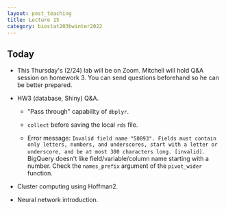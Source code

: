 ```yaml
---
layout: post_teaching
title: Lecture 15
category: biostat203bwinter2022
---
```


## Today

* This Thursday's (2/24) lab will be on Zoom. Mitchell will hold Q&A session on homework 3. You can send questions beforehand so he can be better prepared. 

* HW3 (database, Shiny) Q&A.

    * "Pass through" capability of `dbplyr`. 
    
    * `collect` before saving the local `rds` file. 
    
    * Error message: `Invalid field name "50893". Fields must contain only letters, numbers, and underscores, start with a letter or underscore, and be at most 300 characters long. [invalid]`. BigQuery doesn't like field/variable/column name starting with a number. Check the `names_prefix` argument of the `pivot_wider` function. 

* Cluster computing using Hoffman2.

* Neural network introduction.

